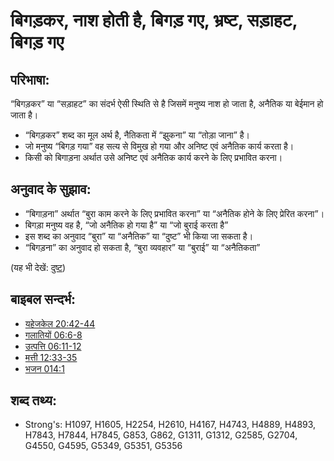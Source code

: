 # बिगड़कर, नाश होती है, बिगड़ गए, भ्रष्ट, सड़ाहट, बिगड़ गए #

## परिभाषा: ##

“बिगड़कर” या “सड़ाहट” का संदर्भ ऐसी स्थिति से है जिसमें मनुष्य नाश हो जाता है, अनैतिक या बेईमान हो जाता है।

* “बिगड़कर” शब्द का मूल अर्थ है, नैतिकता में “झुकना” या “तोड़ा जाना” है।
* जो मनुष्य “बिगड़ गया” वह सत्य से विमुख हो गया और अनिष्ट एवं अनैतिक कार्य करता है।
* किसी को बिगाड़ना अर्थात उसे अनिष्ट एवं अनैतिक कार्य करने के लिए प्रभावित करना।

## अनुवाद के सुझाव: ##

* “बिगाड़ना” अर्थात “बुरा काम करने के लिए प्रभावित करना” या “अनैतिक होने के लिए प्रेरित करना”।
* बिगड़ा मनुष्य वह है, “जो अनैतिक हो गया है” या “जो बुराई करता है”
* इस शब्द का अनुवाद “बुरा” या “अनैतिक” या “दुष्ट” भी किया जा सकता है।
* “बिगड़ना” का अनुवाद हो सकता है, “बुरा व्यवहार” या “बुराई” या “अनैतिकता”

(यह भी देखें: [दुष्ट](../kt/evil.md))

## बाइबल सन्दर्भ: ##

* [यहेजकेल 20:42-44](rc://hi/tn/help/ezk/20/42)
* [गलातियों 06:6-8](rc://hi/tn/help/gal/06/06)
* [उत्पत्ति 06:11-12](rc://hi/tn/help/gen/06/11)
* [मत्ती 12:33-35](rc://hi/tn/help/mat/12/33)
* [भजन 014:1](rc://hi/tn/help/psa/014/001)

## शब्द तथ्य: ##

* Strong's: H1097, H1605, H2254, H2610, H4167, H4743, H4889, H4893, H7843, H7844, H7845, G853, G862, G1311, G1312, G2585, G2704, G4550, G4595, G5349, G5351, G5356
